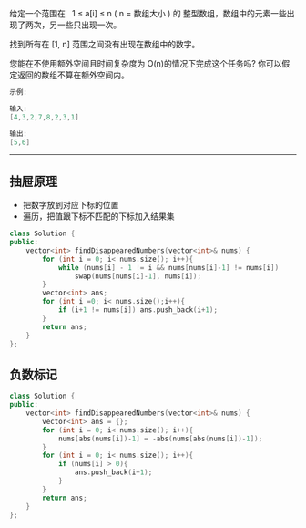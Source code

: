 给定一个范围在   1 ≤ a[i] ≤ n ( n = 数组大小 ) 的 整型数组，数组中的元素一些出现了两次，另一些只出现一次。

找到所有在 [1, n] 范围之间没有出现在数组中的数字。

您能在不使用额外空间且时间复杂度为 O(n)的情况下完成这个任务吗? 你可以假定返回的数组不算在额外空间内。

```cpp
示例:

输入:
[4,3,2,7,8,2,3,1]

输出:
[5,6]
```

---

## 抽屉原理

- 把数字放到对应下标的位置
- 遍历，把值跟下标不匹配的下标加入结果集

```cpp
class Solution {
public:
    vector<int> findDisappearedNumbers(vector<int>& nums) {
        for (int i = 0; i< nums.size(); i++){
            while (nums[i] - 1 != i && nums[nums[i]-1] != nums[i])
                swap(nums[nums[i]-1], nums[i]);
        }
        vector<int> ans;
        for (int i =0; i< nums.size();i++){
            if (i+1 != nums[i]) ans.push_back(i+1);
        }
        return ans;
    }
};
```

## 负数标记

```cpp
class Solution {
public:
    vector<int> findDisappearedNumbers(vector<int>& nums) {
        vector<int> ans = {};
        for (int i = 0; i< nums.size(); i++){
            nums[abs(nums[i])-1] = -abs(nums[abs(nums[i])-1]);
        }
        for (int i = 0; i< nums.size(); i++){
            if (nums[i] > 0){
                ans.push_back(i+1);
            }
        }
        return ans;
    }
};
```

